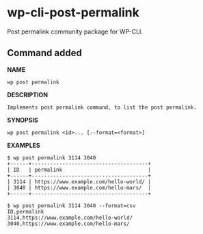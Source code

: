 wp-cli-post-permalink
=====================
  
Post permalink community package for WP-CLI.
  
Command added
-------------

**NAME**
  
    wp post permalink
  
**DESCRIPTION**
  
    Implements post permalink command, to list the post permalink.
  
**SYNOPSIS**
  
    wp post permalink <id>... [--format=<format>]
  
**EXAMPLES**
  
    $ wp post permalink 3114 3040
    +------+--------------------------------------+
    | ID   | permalink                            |
    +------+--------------------------------------+
    | 3114 | https://www.example.com/hello-world/ |
    | 3040 | https://www.example.com/hello-mars/  |
    +------+--------------------------------------+
  
    $ wp post permalink 3114 3040 --format=csv
    ID,permalink
    3114,https://www.example.com/hello-world/
    3040,https://www.example.com/hello-mars/
    